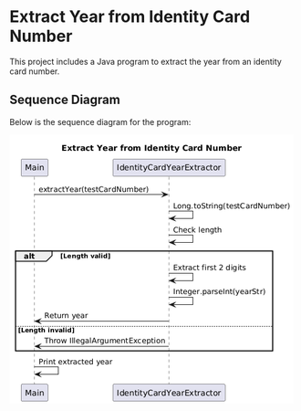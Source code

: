 # Extract Year from Identity Card Number

This project includes a Java program to extract the year from an identity card number.

## Sequence Diagram

Below is the sequence diagram for the program:

![Sequence Diagram](images/javasequential.png)
